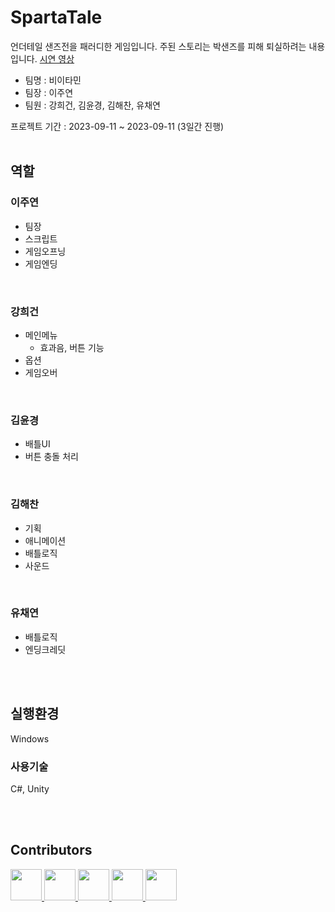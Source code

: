 # SpartaTale
언더테일 샌즈전을 패러디한 게임입니다.
주된 스토리는 박샌즈를 피해 퇴실하려는 내용입니다.
[시연 영상](https://youtu.be/l5O3d3dk_LA)

* 팀명 : 비이타민
* 팀장 : 이주연
* 팀원 : 강희건, 김윤경, 김해찬, 유채연

프로젝트 기간 : 2023-09-11 ~ 2023-09-11 (3일간 진행)
<br/>
<br/>

## 역할
### 이주연
- 팀장
- 스크립트
- 게임오프닝
- 게임엔딩
  
<br/>

### 강희건
- 메인메뉴
  - 효과음, 버튼 기능
- 옵션
- 게임오버
  
<br/>

### 김윤경
- 배틀UI
- 버튼 충돌 처리
  
<br/>

### 김해찬
- 기획
- 애니메이션
- 배틀로직
- 사운드
  
<br/>

### 유채연
- 배틀로직
- 엔딩크레딧

<br/>
<br/>

## 실행환경
Windows

### 사용기술
C#, Unity

<br/>
<br/>

## Contributors
<div>
<a href="https://github.com/juyonLee00">
  <img src="https://github.com/juyonLee00.png" width="50" height="50" >
</a>
    <a href="https://github.com/DevPota">
  <img src="https://github.com/DevPota.png" width="50" height="50" >
</a>
    <a href="https://github.com/tlqdbsru">
  <img src="https://github.com/tlqdbsru.png" width="50" height="50" >
</a>
 <a href="https://github.com/ychy0006">
  <img src="https://github.com/ychy0006.png" width="50" height="50" >
</a>
 <a href="https://github.com/bo9us">
  <img src="https://github.com/bo9us.png" width="50" height="50" >
</a>
